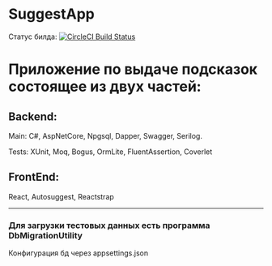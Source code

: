 # SuggestApp

Статус билда: [![CircleCI Build Status](https://circleci.com/gh/DeployChef/SuggestApp.svg?style=shield)](https://circleci.com/gh/DeployChef/SuggestApp)

# Приложение по выдаче подсказок состоящее из двух частей:

## Backend:

Main: C#, AspNetCore, Npgsql, Dapper, Swagger, Serilog.

Tests: XUnit, Moq, Bogus, OrmLite, FluentAssertion, Coverlet

## FrontEnd:

React, Autosuggest, Reactstrap

-------

### Для загрузки тестовых данных есть программа DbMigrationUtility

Конфигурация бд через appsettings.json 
